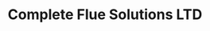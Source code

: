 ---
title: "Complete Flue Solutions LTD"
url: /cheltenham/complete-flue-solutions-ltd/
shop: Baustoffe
---